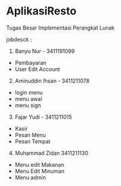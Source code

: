 # AplikasiResto
Tugas Besar Implementasi Perangkat Lunak

jobdesck :
1. Banyu Nur - 3411191099 
  - Pembayaran
  - User Edit Account
2. Aminuddin Ihsan - 3411211078
  - login menu
  - menu awal
  - menu sign
3. Fajar Yudi - 3411211015
  - Kasir
  - Pesan Menu
  - Pesan Tempat
4. Muhammad Zidan  3411211130
  - Menu edit Makanan
  - Menu Edit Minuman
  - Menu admin

